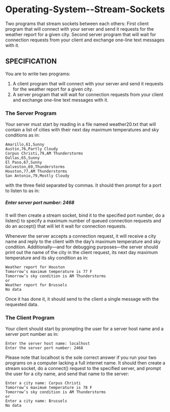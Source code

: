 # Operating-System--Stream-Sockets
Two programs that stream sockets between each others: First client program that will connect with your server and send it requests for the weather report for a given city. Second server program that will wait for connection requests from your client and exchange one-line text messages with it.

## SPECIFICATION
You are to write two programs:
1. A client program that will connect with your server and send it requests for the weather report for a given city.
2. A server program that will wait for connection requests from your client and exchange one-line text messages with it.

### The Server Program
Your server must start by reading in a file named weather20.txt that will contain a list of cities with their next day maximum temperatures and sky conditions as in:
```
Amarillo,61,Sunny
Austin,76,Partly Cloudy
Corpus Christi,79,AM Thunderstorms
Dallas,65,Sunny
El Paso,67,Sunny
Galveston,69,Thunderstorms
Houston,77,AM Thunderstorms
San Antonio,79,Mostly Cloudy
``` 
with the three field separated by commas. It should then prompt for a port to listen to as in:
##### Enter server port number: 2468
It will then create a stream socket, bind it to the specified port number, do a listen() to specify a maximum number of queued connection requests and do an accept() that will let it wait for connection requests.

Whenever the server accepts a connection request, it will receive a city name and reply to the client with the day’s maximum temperature and sky condition. Additionally—and for debugging purposes—the server should print out the name of the city in the client request, its next day maximum temperature and its sky condition as in:
```
Weather report for Houston
Tomorrow’s maximum temperature is 77 F
Tomorrow’s sky condition is AM Thunderstorms
or
Weather report for Brussels
No data
```
Once it has done it, it should send to the client a single message with the requested data.

### The Client Program
Your client should start by prompting the user for a server host name and a server port number as in:
```
Enter the server host name: localhost
Enter the server port number: 2468
```
Please note that localhost is the sole correct answer if you run your two programs on a computer lacking a full internet name.
It should then create a stream socket, do a connect() request to the specified server, and prompt the user for a city name, and send that name to the server:
```
Enter a city name: Corpus Christi
Tomorrow’s maximum temperature is 78 F
Tomorrow’s sky condition is AM Thunderstorms
or
Enter a city name: Brussels
No data
```
